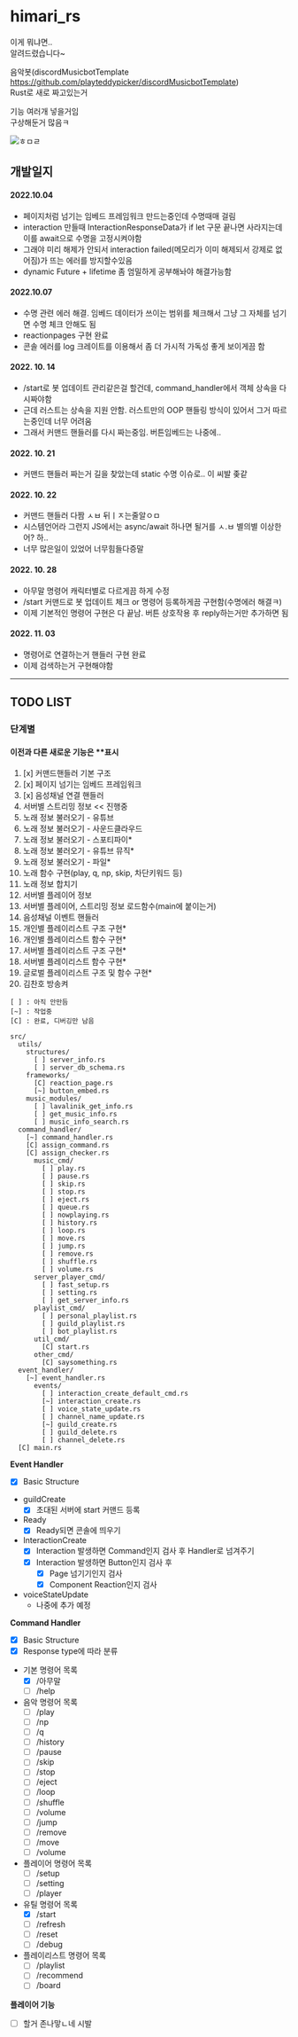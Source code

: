 # himari_rs

이게 뭐냐면..  
알려드렸습니다~

음악봇(discordMusicbotTemplate https://github.com/playteddypicker/discordMusicbotTemplate)  
Rust로 새로 짜고있는거

기능 여러개 넣을거임  
구상해둔거 많음ㅋ

![ㅎㅁㄹ](https://media.discordapp.net/attachments/934297359209340939/1026216079619539114/unknown.png)

## 개발일지

#### 2022.10.04

- 페이지처럼 넘기는 임베드 프레임워크 만드는중인데 수명때매 걸림
- interaction 만들때 InteractionResponseData가 if let 구문 끝나면 사라지는데 이를 await으로 수명을 고정시켜야함
- 그래야 미리 해제가 안되서 interaction failed(메모리가 이미 해제되서 강제로 없어짐)가 뜨는 에러를 방지할수있음
- dynamic Future + lifetime 좀 엄밀하게 공부해놔야 해결가능함

#### 2022.10.07

- 수명 관련 에러 해결. 임베드 데이터가 쓰이는 범위를 체크해서 그냥 그 자체를 넘기면 수명 체크 안해도 됨
- reactionpages 구현 완료
- 콘솔 에러를 log 크레이트를 이용해서 좀 더 가시적 가독성 좋게 보이게끔 함

#### 2022. 10. 14

- /start로 봇 업데이트 관리같은걸 할건데, command_handler에서 객체 상속을 다시짜야함
- 근데 러스트는 상속을 지원 안함. 러스트만의 OOP 핸들링 방식이 있어서 그거 따르는중인데 너무 어려움
- 그래서 커맨드 핸들러를 다시 짜는중임. 버튼임베드는 나중에..

#### 2022. 10. 21

- 커맨드 핸들러 짜는거 길을 찾았는데 static 수명 이슈로.. 이 씨발 좆같

#### 2022. 10. 22

- 커맨드 핸들러 다짬 ㅅㅂ 뒤ㅣㅈ는줄알ㅇㅁ
- 시스템언어라 그런지 JS에서는 async/await 하나면 될거를 ㅅ.ㅂ 별의별 이상한 어? 하..
- 너무 많은일이 있었어 너무힘들다증말

#### 2022. 10. 28

- 아무말 명령어 캐릭터별로 다르게끔 하게 수정
- /start 커맨드로 봇 업데이트 체크 or 명령어 등록하게끔 구현함(수명에러 해결ㅋ)
- 이제 기본적인 명령어 구현은 다 끝남. 버튼 상호작용 후 reply하는거만 추가하면 됨

#### 2022. 11. 03

- 명령어로 연결하는거 핸들러 구현 완료
- 이제 검색하는거 구현해야함

---

## TODO LIST

### 단계별

#### 이전과 다른 새로운 기능은 \*\*표시

1. [x] 커맨드핸들러 기본 구조
2. [x] 페이지 넘기는 임베드 프레임워크
3. [x] 음성채널 연결 핸들러
4. 서버별 스트리밍 정보 << 진행중
5. 노래 정보 불러오기 - 유튜브
6. 노래 정보 불러오기 - 사운드클라우드
7. 노래 정보 불러오기 - 스포티파이\*
8. 노래 정보 불러오기 - 유튜브 뮤직\*
9. 노래 정보 불러오기 - 파일\*
10. 노래 함수 구현(play, q, np, skip, 차단키워드 등)
11. 노래 정보 합치기
12. 서버별 플레이어 정보
13. 서버별 플레이어, 스트리밍 정보 로드함수(main에 붙이는거)
14. 음성채널 이벤트 핸들러
15. 개인별 플레이리스트 구조 구현\*
16. 개인별 플레이리스트 함수 구현\*
17. 서버별 플레이리스트 구조 구현\*
18. 서버별 플레이리스트 함수 구현\*
19. 글로벌 플레이리스트 구조 및 함수 구현\*
20. 김찬호 방송켜

```
[ ] : 아직 안만듬
[~] : 작업중
[C] : 완료, 디버깅만 남음

src/
  utils/
  	structures/
	  [ ] server_info.rs
	  [ ] server_db_schema.rs
	frameworks/
	  [C] reaction_page.rs
	  [~] button_embed.rs
	music_modules/
      [ ] lavalinik_get_info.rs
      [ ] get_music_info.rs
      [ ] music_info_search.rs
  command_handler/
    [~] command_handler.rs
    [C] assign_command.rs
    [C] assign_checker.rs
      music_cmd/
    	[ ] play.rs
    	[ ] pause.rs
        [ ] skip.rs
        [ ] stop.rs
        [ ] eject.rs
    	[ ] queue.rs
        [ ] nowplaying.rs
        [ ] history.rs
        [ ] loop.rs
    	[ ] move.rs
        [ ] jump.rs
    	[ ] remove.rs
    	[ ] shuffle.rs
    	[ ] volume.rs
	  server_player_cmd/
		[ ] fast_setup.rs
		[ ] setting.rs
		[ ] get_server_info.rs
	  playlist_cmd/
		[ ] personal_playlist.rs
		[ ] guild_playlist.rs
		[ ] bot_playlist.rs
	  util_cmd/
	  	[C] start.rs
	  other_cmd/
	  	[C] saysomething.rs
  event_handler/
	[~] event_handler.rs
	  events/
		[ ] interaction_create_default_cmd.rs
		[~] interaction_create.rs
		[ ] voice_state_update.rs
		[ ] channel_name_update.rs
		[~] guild_create.rs
		[ ] guild_delete.rs
     	[ ] channel_delete.rs
  [C] main.rs
```

**Event Handler**

- [x] Basic Structure
- guildCreate
  - [x] 초대된 서버에 start 커맨드 등록
- Ready
  - [x] Ready되면 콘솔에 띄우기
- InteractionCreate
  - [x] Interaction 발생하면 Command인지 검사 후 Handler로 넘겨주기
  - [x] Interaction 발생하면 Button인지 검사 후
    - [x] Page 넘기기인지 검사
    - [x] Component Reaction인지 검사
- voiceStateUpdate
  - 나중에 추가 예정

**Command Handler**

- [x] Basic Structure
- [x] Response type에 따라 분류
- 기본 명령어 목록
  - [x] /아무말
  - [ ] /help
- 음악 명령어 목록
  - [ ] /play
  - [ ] /np
  - [ ] /q
  - [ ] /history
  - [ ] /pause
  - [ ] /skip
  - [ ] /stop
  - [ ] /eject
  - [ ] /loop
  - [ ] /shuffle
  - [ ] /volume
  - [ ] /jump
  - [ ] /remove
  - [ ] /move
  - [ ] /volume
- 플레이어 명령어 목록
  - [ ] /setup
  - [ ] /setting
  - [ ] /player
- 유틸 명령어 목록
  - [x] /start
  - [ ] /refresh
  - [ ] /reset
  - [ ] /debug
- 플레이리스트 명령어 목록
  - [ ] /playlist
  - [ ] /recommend
  - [ ] /board

**플레이어 기능**

- [ ] 할거 존나맣ㄴ네 시발
